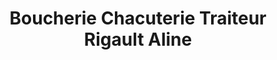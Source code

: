 ---
title: "Boucherie Chacuterie Traiteur Rigault Aline"
url: /maen-roch/boucherie-chacuterie-traiteur-rigault-aline/
shop: Metzgerei
---